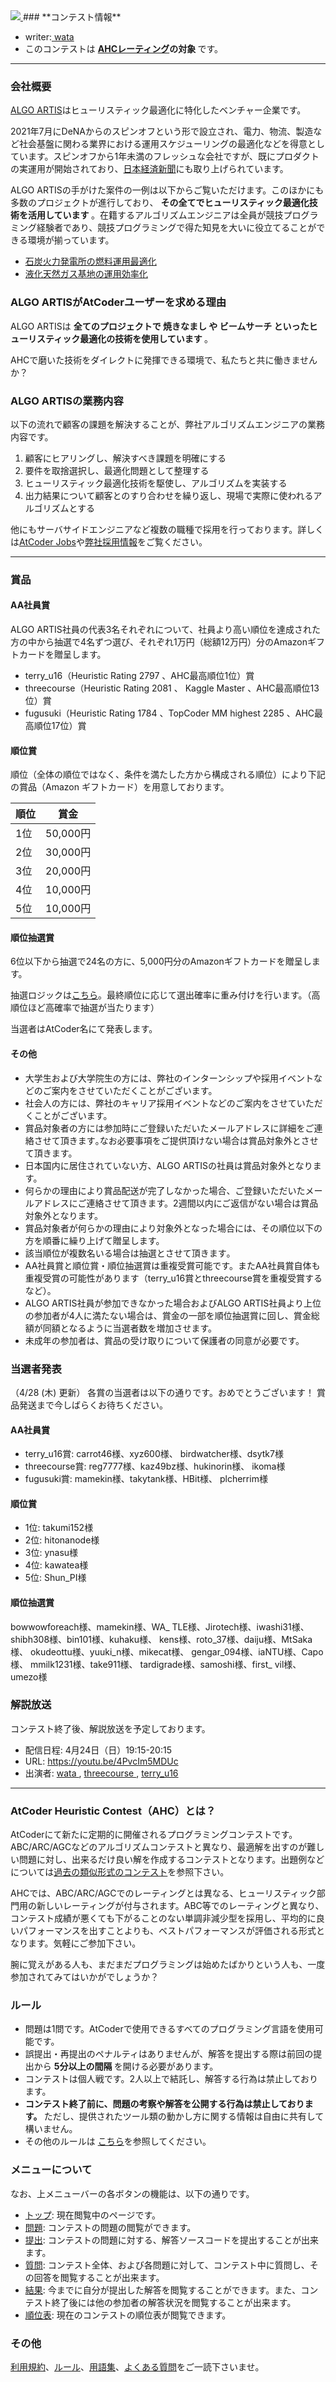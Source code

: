 
<div>

<span>

<span>
<a href="https://www.algo-artis.com/">
<img src="https://img.atcoder.jp/ahc010/b861ae2762811c350d6e1eefbf705c39.jpg">

</img>
</a>
### **コンテスト情報**

<section>

<ul>

<li>
writer:<a href="https://atcoder.jp/user/wata">
<span>
wata
</span>
</a>
</li>

<li>
このコンテストは
<b>
<a href="https://www.dropbox.com/s/ne358pdixfafppm/AHC_rating.pdf?dl=0">AHCレーティング</a>の対象
</b>
です。
                
</li>

</ul>

</section>

---

### **会社概要**

<section>

<p>
<a href="https://www.algo-artis.com/">ALGO ARTIS</a>はヒューリスティック最適化に特化したベンチャー企業です。
            
</p>

<p>
2021年7月にDeNAからのスピンオフという形で設立され、電力、物流、製造など社会基盤に関わる業界における運用スケジューリングの最適化などを得意としています。スピンオフから1年未満のフレッシュな会社ですが、既にプロダクトの実運用が開始されており、<a href="https://www.nikkei.com/article/DGXZQOUF1486M0U2A110C2000000/">日本経済新聞</a>にも取り上げられています。
            
</p>

<p>
ALGO
                ARTISの手がけた案件の一例は以下からご覧いただけます。このほかにも多数のプロジェクトが進行しており、
<strong>
その全てでヒューリスティック最適化技術を活用しています
</strong>
。在籍するアルゴリズムエンジニアは全員が競技プログラミング経験者であり、競技プログラミングで得た知見を大いに役立てることができる環境が揃っています。
            
</p>

<ul>

<li>
<a href="https://www.algo-artis.com/works/20210915">石炭火力発電所の燃料運用最適化</a>
</li>

<li>
<a href="https://www.algo-artis.com/works/20210915-2">液化天然ガス基地の運用効率化</a>
</li>

</ul>

</section>

### **ALGO ARTISがAtCoderユーザーを求める理由**

<section>

<p>
ALGO ARTISは
<strong>
全てのプロジェクトで
<span>
焼きなまし
</span>
や
<span>
ビームサーチ
</span>
といったヒューリスティック最適化の技術を使用しています
</strong>
。
            
</p>

<p>
AHCで磨いた技術をダイレクトに発揮できる環境で、私たちと共に働きませんか？
            
</p>

</section>

### **ALGO ARTISの業務内容**

<section>

<p>
以下の流れで顧客の課題を解決することが、弊社アルゴリズムエンジニアの業務内容です。
            
</p>

<ol>

<li>
顧客にヒアリングし、解決すべき課題を明確にする
</li>

<li>
要件を取捨選択し、最適化問題として整理する
</li>

<li>
ヒューリスティック最適化技術を駆使し、アルゴリズムを実装する
</li>

<li>
出力結果について顧客とのすり合わせを繰り返し、現場で実際に使われるアルゴリズムとする
</li>

</ol>

<p>
他にもサーバサイドエンジニアなど複数の職種で採用を行っております。詳しくは<a href="https://jobs.atcoder.jp/offers/list?f.CompanyScreenName=algo-artis">AtCoder
                    Jobs</a>や<a href="https://www.algo-artis.com/recruit">弊社採用情報</a>をご覧ください。
            
</p>

</section>

---

### **賞品**

<section>

#### **AA社員賞**

<section>

<p>
ALGO ARTIS社員の代表3名それぞれについて、社員より高い順位を達成された方の中から抽選で4名ずつ選び、それぞれ1万円（総額12万円）分のAmazonギフトカードを贈呈します。
                
</p>

<ul>

<li>
terry_u16（Heuristic Rating 
<span>
2797
</span>
、AHC最高順位1位）賞
</li>

<li>
threecourse（Heuristic Rating 
<span>
2081
</span>
、
<span>
Kaggle Master
</span>
、AHC最高順位13位）賞
</li>

<li>
fugusuki（Heuristic Rating 
<span>
1784
</span>
、TopCoder MM highest 
<span>
2285
</span>
、AHC最高順位17位）賞
</li>

</ul>

</section>

#### **順位賞**

<section>

<p>
順位（全体の順位ではなく、条件を満たした方から構成される順位）により下記の賞品（Amazon ギフトカード）を用意しております。
                
</p>

<div>

<table>

<thead>

<tr>

<th>
順位
</th>

<th>
賞金
</th>

</tr>

</thead>

<tbody>

<tr>

<td>
1位
</td>

<td>
50,000円
</td>

</tr>

<tr>

<td>
2位
</td>

<td>
30,000円
</td>

</tr>

<tr>

<td>
3位
</td>

<td>
20,000円
</td>

</tr>

<tr>

<td>
4位
</td>

<td>
10,000円
</td>

</tr>

<tr>

<td>
5位
</td>

<td>
10,000円
</td>

</tr>

</tbody>

</table>

</div>

</section>

#### **順位抽選賞**

<section>

<p>
6位以下から抽選で24名の方に、5,000円分のAmazonギフトカードを贈呈します。
</p>

<p>
抽選ロジックは<a href="https://img.atcoder.jp/ahc010/983f08e58fe482f02683b2f389b71bc9.zip">こちら</a>。最終順位に応じて選出確率に重み付けを行います。（高順位ほど高確率で抽選が当たります）
                
</p>

<p>
当選者はAtCoder名にて発表します。
</p>

</section>

#### **その他**

<section>

<ul>

<li>
大学生および大学院生の方には、弊社のインターンシップや採用イベントなどのご案内をさせていただくことがございます。
</li>

<li>
社会人の方には、弊社のキャリア採用イベントなどのご案内をさせていただくことがございます。
</li>

<li>
賞品対象者の方には参加時にご登録いただいたメールアドレスに詳細をご連絡させて頂きます｡なお必要事項をご提供頂けない場合は賞品対象外とさせて頂きます。
</li>

<li>
日本国内に居住されていない方、ALGO ARTISの社員は賞品対象外となります。
</li>

<li>
何らかの理由により賞品配送が完了しなかった場合、ご登録いただいたメールアドレスにご連絡させて頂きます。2週間以内にご返信がない場合は賞品対象外となります。
</li>

<li>
賞品対象者が何らかの理由により対象外となった場合には、その順位以下の方を順番に繰り上げて贈呈します。
</li>

<li>
該当順位が複数名いる場合は抽選とさせて頂きます｡
</li>

<li>
AA社員賞と順位賞・順位抽選賞は重複受賞可能です。またAA社員賞自体も重複受賞の可能性があります（terry_u16賞とthreecourse賞を重複受賞するなど）。
</li>

<li>
ALGO ARTIS社員が参加できなかった場合およびALGO ARTIS社員より上位の参加者が4人に満たない場合は、賞金の一部を順位抽選賞に回し、賞金総額が同額となるように当選者数を増加させます。
</li>

<li>
未成年の参加者は、賞品の受け取りについて保護者の同意が必要です。
</li>

</ul>

</section>

</section>

### **当選者発表**

<section>

<p>

<span>
（4/28 (木) 更新）
</span>
各賞の当選者は以下の通りです。おめでとうございます！
<wbr>

</wbr>
賞品発送まで今しばらくお待ちください。
</p>

#### **AA社員賞**

<section>

<ul>

<li>
terry_u16賞: carrot46様、xyz600様、
<wbr>

</wbr>
birdwatcher様、dsytk7様
</li>

<li>
threecourse賞: reg7777様、kaz49bz様、hukinorin様、
<wbr>

</wbr>
ikoma様
</li>

<li>
fugusuki賞: mamekin様、takytank様、HBit様、
<wbr>

</wbr>
plcherrim様
</li>

</ul>

</section>

#### **順位賞**

<section>

<ul>

<li>
1位: takumi152様
</li>

<li>
2位: hitonanode様
</li>

<li>
3位: ynasu様
</li>

<li>
4位: kawatea様
</li>

<li>
5位: Shun_PI様
</li>

</ul>

</section>

#### **順位抽選賞**

<section>

<p>
bowwowforeach様、mamekin様、WA_
<wbr>

</wbr>
TLE様、Jirotech様、iwashi31様、
<wbr>

</wbr>
shibh308様、bin101様、kuhaku様、
<wbr>

</wbr>
kens様、roto_37様、daiju様、MtSaka様、
<wbr>

</wbr>
okudeottu様、yuuki_n様、mikecat様、
<wbr>

</wbr>
gengar_094様、iaNTU様、Capo様、
<wbr>

</wbr>
mmilk1231様、take911様、
<wbr>

</wbr>
tardigrade様、samoshi様、first_
<wbr>

</wbr>
vil様、umezo様
        
</p>

</section>

</section>

### **解説放送**

<section>

<p>
コンテスト終了後、解説放送を予定しております。
             
</p>

<ul>

<li>
配信日程: 4月24日（日）19:15-20:15
</li>

<li>
URL: <a href="https://youtu.be/4PvcIm5MDUc">https://youtu.be/4PvcIm5MDUc</a>
</li>

<li>
出演者: <a href="https://atcoder.jp/user/wata">
<span>
wata
</span>
</a>, <a href="https://atcoder.jp/user/threecourse">
<span>
threecourse
</span>
</a>, <a href="https://atcoder.jp/user/terry_u16">
<span>
terry_u16
</span>
</a>
</li>

</ul>

<p>

</p>

</section>

---

### **AtCoder Heuristic Contest（AHC）とは？**

<section>

<p>
AtCoderにて新たに定期的に開催されるプログラミングコンテストです。ABC/ARC/AGCなどのアルゴリズムコンテストと異なり、最適解を出すのが難しい問題に対し、出来るだけ良い解を作成するコンテストとなります。出題例などについては<a href="https://atcoder.jp/contests/archive?ratedType=0&category=1200&keyword=">過去の類似形式のコンテスト</a>を参照下さい。
            
</p>

<p>
AHCでは、ABC/ARC/AGCでのレーティングとは異なる、ヒューリスティック部門用の新しいレーティングが付与されます。ABC等でのレーティングと異なり、コンテスト成績が悪くても下がることのない単調非減少型を採用し、平均的に良いパフォーマンスを出すことよりも、ベストパフォーマンスが評価される形式となります。気軽にご参加下さい。
            
</p>

<p>
腕に覚えがある人も、まだまだプログラミングは始めたばかりという人も、一度参加されてみてはいかがでしょうか？
            
</p>

</section>

### **ルール**

<section>

<ul>

<li>
問題は1問です。AtCoderで使用できるすべてのプログラミング言語を使用可能です。
</li>

<li>
誤提出・再提出のペナルティはありませんが、解答を提出する際は前回の提出から
<strong>
5分以上の間隔
</strong>
を開ける必要があります。
                
</li>

<li>
コンテストは個人戦です。2人以上で結託し、解答する行為は禁止しております。
</li>

<li>

<strong>
コンテスト終了前に、問題の考察や解答を公開する行為は禁止しております。
</strong>
ただし、提供されたツール類の動かし方に関する情報は自由に共有して構いません。
</li>

<li>
その他のルールは <a href="https://atcoder.jp/contests/ahc010/rules">こちら</a>を参照してください。
</li>

</ul>

</section>

### **メニューについて**

<section>

<p>
なお、上メニューバーの各ボタンの機能は、以下の通りです。
            
</p>

<ul>

<li>
<a href="https://atcoder.jp/contests/ahc010#">トップ</a>: 現在閲覧中のページです。
</li>

<li>
<a href="https://atcoder.jp/contests/ahc010/assignments">問題</a>: コンテストの問題の閲覧ができます。
</li>

<li>
<a href="https://atcoder.jp/contests/ahc010/submit">提出</a>: コンテストの問題に対する、解答ソースコードを提出することが出来ます。
</li>

<li>
<a href="https://atcoder.jp/contests/ahc010/clarifications">質問</a>: コンテスト全体、および各問題に対して、コンテスト中に質問し、その回答を閲覧することが出来ます。
</li>

<li>
<a href="https://atcoder.jp/contests/ahc010/submissions/me">結果</a>: 今までに自分が提出した解答を閲覧することができます。また、コンテスト終了後には他の参加者の解答状況を閲覧することが出来ます。
                
</li>

<li>
<a href="https://atcoder.jp/contests/ahc010/standings">順位表</a>: 現在のコンテストの順位表が閲覧できます。
</li>

</ul>

</section>

### **その他**

<section>

<p>
<a href="https://atcoder.jp/contests/ahc010/tos">利用規約</a>、<a href="https://atcoder.jp/contests/ahc010/rules">ルール</a>、<a href="https://atcoder.jp/contests/ahc010/glossary">用語集</a>、<a href="https://atcoder.jp/contests/ahc010/faq">よくある質問</a>をご一読下さいませ。
            
</p>

</section>

</span>

</span>

</div>
